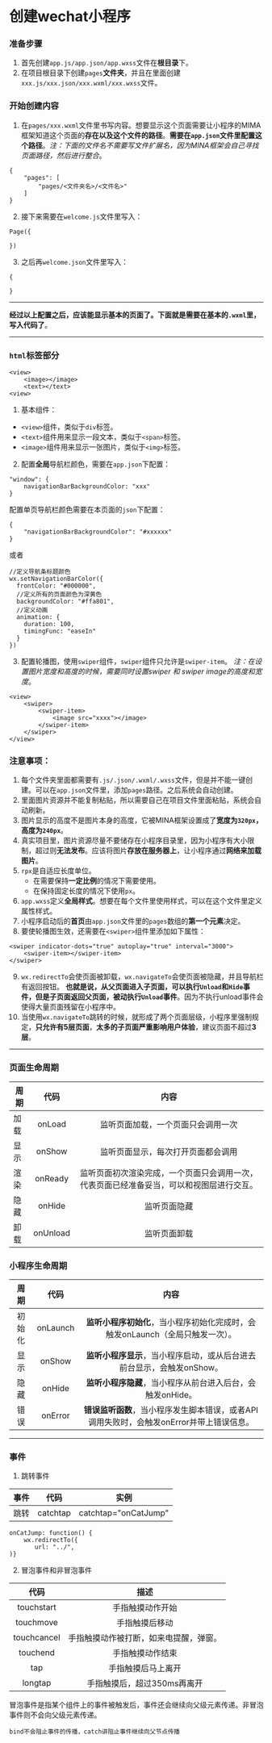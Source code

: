 # 创建wechat小程序
### 准备步骤
1. 首先创建`app.js/app.json/app.wxss`文件在**根目录**下。
2. 在项目根目录下创建`pages`**文件夹**，并且在里面创建`xxx.js/xxx.json/xxx.wxml/xxx.wxss`文件。
### 开始创建内容
1. 在`pages/xxx.wxml`文件里书写内容。想要显示这个页面需要让小程序的MIMA框架知道这个页面的**存在以及这个文件的路径**。**需要在`app.json`文件里配置这个路径**。*注：下面的文件名不需要写文件扩展名，因为MINA框架会自己寻找页面路径，然后进行整合*。
```
{
    "pages": [
        "pages/<文件夹名>/<文件名>"
    ]
}
```
2. 接下来需要在`welcome.js`文件里写入：
```
Page({
    
})
```
3. 之后再`welcome.json`文件里写入：
```
{
    
}
```
---
**经过以上配置之后，应该能显示基本的页面了。下面就是需要在基本的`.wxml`里，写入代码了**。

---
### `html`标签部分
```
<view>
    <image></image>
    <text></text>
<view>
```
1. 基本组件：
* `<view>`组件，类似于`div`标签。
* `<text>`组件用来显示一段文本，类似于`<span>`标签。
* `<image>`组件用来显示一张图片，类似于`<img>`标签。
2. 配置**全局**导航栏颜色，需要在`app.json`下配置：
```
"window": {
    navigationBarBackgroundColor: "xxx"
}
```
配置单页导航栏颜色需要在本页面的`json`下配置：
```
{
    "navigationBarBackgroundColor": "#xxxxxx"
}
```

或者
```
//定义导航条标题颜色
wx.setNavigationBarColor({
  frontColor: "#000000",
  //定义所有的页面颜色为深黄色
  backgroundColor: "#ffa801",
  //定义动画
  animation: {
    duration: 100,
    timingFunc: "easeIn"
  }
})
```
3. 配置轮播图，使用`swiper`组件，`swiper`组件只允许是`swiper-item`。 *注：在设置图片宽度和高度的时候，需要同时设置swiper 和 swiper image的高度和宽度*。
```
<view>
    <swiper>
        <swiper-item>
            <image src="xxxx"></image>
        </swiper-item>
    </swiper>
</view>
```
### 注意事项：
1. 每个文件夹里面都需要有`.js/.json/.wxml/.wxss`文件，但是并不能一键创建。可以在`app.json`文件里，添加`pages`路径。之后系统会自动创建。
2. 里面图片资源并不能复制粘贴，所以需要自己在项目文件里面粘贴，系统会自动刷新。
3. 图片显示的高度不是图片本身的高度，它被MINA框架设置成了**宽度为`320px`，高度为`240px`**。
4. 真实项目里，图片资源尽量不要储存在小程序目录里，因为小程序有大小限制，超过则**无法发布**。应该将图片**存放在服务器上**，让小程序通过**网络来加载图片**。
5. `rpx`是自适应长度单位。
    * 在需要保持**一定比例**的情况下需要使用。
    * 在保持固定长度的情况下使用`px`。
6. `app.wxss`定义**全局样式**。想要在每个文件里使用样式，可以在这个文件里定义属性样式。
7. 小程序启动后的**首页**由`app.json`文件里的`pages`数组的**第一个元素**决定。
8. 要使轮播图生效，还需要在`<swiper>`组件里添加如下属性：
```
<swiper indicator-dots="true" autoplay="true" interval="3000">
    <swiper-item></swiper-item>
</swiper>
```
9. `wx.redirectTo`会使页面被卸载，`wx.navigateTo`会使页面被隐藏，并且导航栏有返回按钮。
**也就是说，从父页面进入子页面，可以执行`Unload`和`Hide`事件，但是子页面返回父页面，被动执行`Unload`事件**。因为不执行unload事件会使得大量页面残留在小程序中。
10. 当使用`wx.navigateTo`跳转的时候，就形成了两个页面层级，小程序里强制规定，**只允许有5层页面**，**太多的子页面严重影响用户体验**，建议页面不超过**3层**。
---
### 页面生命周期
周期|代码|内容
|-|:-:|:-:|
加载|onLoad|监听页面加载，一个页面只会调用一次
显示|onShow|监听页面显示，每次打开页面都会调用
渲染|onReady|监听页面初次渲染完成，一个页面只会调用一次，代表页面已经准备妥当，可以和视图层进行交互。
隐藏|onHide|监听页面隐藏
卸载|onUnload| 监听页面卸载


### 小程序生命周期

周期|代码|内容
|:-:|:-:|:-:|
初始化|onLaunch|**监听小程序初始化**，当小程序初始化完成时，会触发onLaunch（全局只触发一次）。
显示|onShow|**监听小程序显示**，当小程序启动，或从后台进去前台显示，会触发onShow。
隐藏|onHide|**监听小程序隐藏**，当小程序从前台进入后台，会触发onHide。
错误|onError|**错误监听函数**，当小程序发生脚本错误，或者API调用失败时，会触发onError并带上错误信息。
---
### 事件
1. 跳转事件

事件| 代码|实例
|:-:|:-:|:-:|
跳转|catchtap|catchtap="onCatJump"
```
onCatJump: function() {
    wx.redirectTo({
       url: "../",
)}
```
2. 冒泡事件和非冒泡事件

代码|描述
|:-:|:-:|
touchstart|手指触摸动作开始
touchmove|手指触摸后移动
touchcancel|手指触摸动作被打断，如来电提醒，弹窗。
touchend|手指触摸动作结束
tap| 手指触摸后马上离开
longtap|手指触摸后，超过350ms再离开
冒泡事件是指某个组件上的事件被触发后，事件还会继续向父级元素传递。非冒泡事件则不会向父级元素传递。
```
bind不会阻止事件的传播，catch讲阻止事件继续向父节点传播
```

